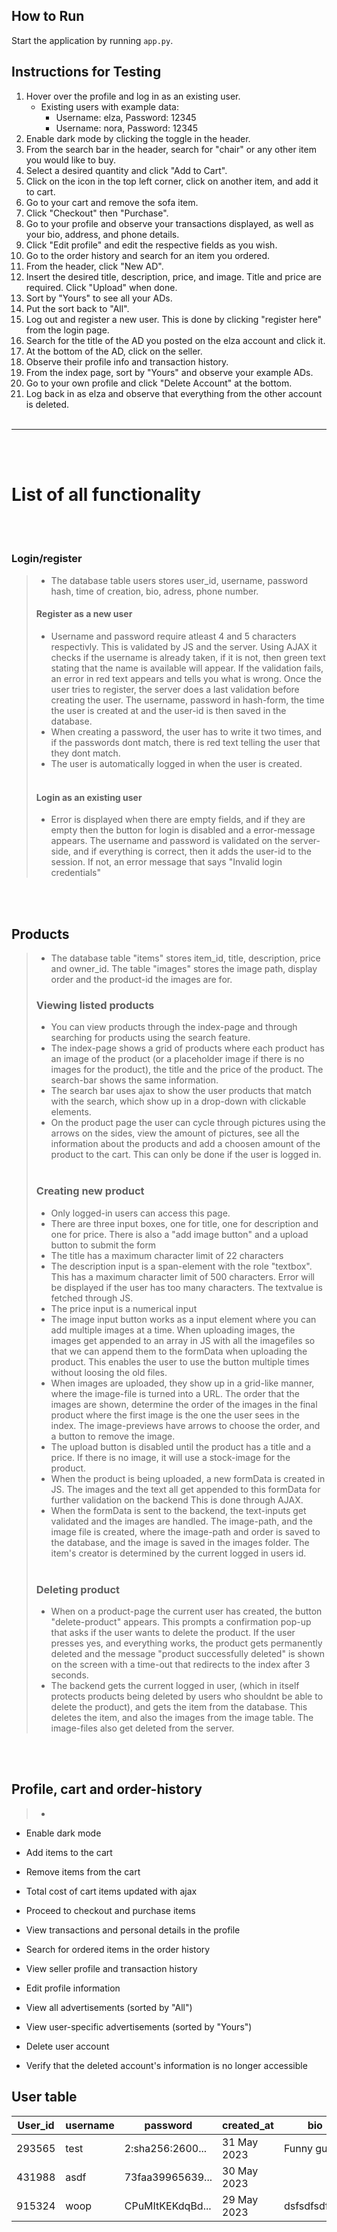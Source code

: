 ## How to Run
Start the application by running `app.py`.

## Instructions for Testing
1. Hover over the profile and log in as an existing user.
   - Existing users with example data:
     - Username: elza, Password: 12345
     - Username: nora, Password: 12345
2. Enable dark mode by clicking the toggle in the header.
3. From the search bar in the header, search for "chair" or any other item you would like to buy.
4. Select a desired quantity and click "Add to Cart".
5. Click on the icon in the top left corner, click on another item, and add it to cart.
6. Go to your cart and remove the sofa item.
7. Click "Checkout" then "Purchase".
8. Go to your profile and observe your transactions displayed, as well as your bio, address, and phone details.
9. Click "Edit profile" and edit the respective fields as you wish.
10. Go to the order history and search for an item you ordered.
11. From the header, click "New AD".
12. Insert the desired title, description, price, and image. Title and price are required. Click "Upload" when done.
13. Sort by "Yours" to see all your ADs.
14. Put the sort back to "All".
15. Log out and register a new user. This is done by clicking "register here" from the login page.
16. Search for the title of the AD you posted on the elza account and click it.
17. At the bottom of the AD, click on the seller.
18. Observe their profile info and transaction history.
19. From the index page, sort by "Yours" and observe your example ADs.
20. Go to your own profile and click "Delete Account" at the bottom.
21. Log back in as elza and observe that everything from the other account is deleted.
<br/><br/>

------
<br/><br/>
# List of all functionality
<br/><br/>

### Login/register
>- The database table users stores user_id, username, password hash, time of creation, bio, adress, phone number.
>
> #### Register as a new user
> - Username and password require atleast 4 and 5 characters respectivly. This is validated by JS and the server. Using AJAX it checks if the username is already taken, if it is not, then green text stating that the name is available will appear. If the validation fails, an error in red text appears and tells you what is wrong. Once the user tries to register, the server does a last validation before creating the user. The username, password in hash-form, the time the user is created at and the user-id is then saved in the database. 
> - When creating a password, the user has to write it two times, and if the passwords dont match, there is red text telling the user that they dont match. 
> - The user is automatically logged in when the user is created.
> <br/><br/>
>
> #### Login as an existing user
> - Error is displayed when there are empty fields, and if they are empty then the button for login is disabled and a error-message appears. The username and password is validated on the server-side, and if everything is correct, then it adds the user-id to the session. If not, an error message that says "Invalid login credentials"

<br/><br/>

## Products
>- The database table "items" stores item_id, title, description, price and owner_id. The table "images" stores the image path, display order and the product-id the images are for.
>
>### Viewing listed products
>- You can view products through the index-page and through searching for products using the search feature.
>- The index-page shows a grid of products where each product has an image of the product (or a placeholder image if there is no images for the product), the title and the price of the product. The search-bar shows the same information. 
>- The search bar uses ajax to show the user products that match with the search, which show up in a drop-down with clickable elements.
>- On the product page the user can cycle through pictures using the arrows on the sides, view the amount of pictures, see all the information about the products and add a choosen amount of the product to the cart. This can only be done if the user is logged in.
><br/><br/>
>
>### Creating new product
>- Only logged-in users can access this page.
>- There are three input boxes, one for title, one for description and one for price. There is also a "add image button" and a upload button to submit the form
>- The title has a maximum character limit of 22 characters
>- The description input is a span-element with the role "textbox". This has a maximum character limit of 500 characters. Error will be displayed if the user has too many characters. The textvalue is fetched through JS.
>- The price input is a numerical input
>- The image input button works as a input element where you can add multiple images at a time. When uploading images, the images get appended to an array in JS with all the imagefiles so that we can append them to the formData when uploading the product. This enables the user to use the button multiple times without loosing the old files.
>- When images are uploaded, they show up in a grid-like manner, where the image-file is turned into a URL. The order that the images are shown, determine the order of the images in the final product where the first image is the one the user sees in the index. The image-previews have arrows to choose the order, and a button to remove the image.
>- The upload button is disabled until the product has a title and a price. If there is no image, it will use a stock-image for the product. 
>- When the product is being uploaded, a new formData is created in JS. The images and the text all get appended to this formData for further validation on the backend This is done through AJAX.
>- When the formData is sent to the backend, the text-inputs get validated and the images are handled. The image-path, and the image file is created, where the image-path and order is saved to the database, and the image is saved in the images folder. The item's creator is determined by the current logged in users id. 
><br/><br/>
>
>### Deleting product
>- When on a product-page the current user has created, the button "delete-product" appears. This prompts a confirmation pop-up that asks if the user wants to delete the product. If the user presses yes, and everything works, the product gets permanently deleted and the message "product successfully deleted" is shown on the screen with a time-out that redirects to the index after 3 seconds.
>- The backend gets the current logged in user, (which in itself protects products being deleted by users who shouldnt be able to delete the product), and gets the item from the database. This deletes the item, and also the images from the image table. The image-files also get deleted from the server.

<br/><br/>

## Profile, cart and order-history
>- 



- Enable dark mode

- Add items to the cart
- Remove items from the cart
- Total cost of cart items updated with ajax
- Proceed to checkout and purchase items
- View transactions and personal details in the profile
- Search for ordered items in the order history

- View seller profile and transaction history
- Edit profile information

- View all advertisements (sorted by "All")
- View user-specific advertisements (sorted by "Yours")

- Delete user account
- Verify that the deleted account's information is no longer accessible


## User table
| User_id | username | password         | created_at  | bio           | adress       | phone      |
|---------|----------|------------------|-------------|---------------|--------------|------------|
| 293565  | test     | 2:sha256:2600... | 31 May 2023 | Funny guy     |              | 90957421   |
| 431988  | asdf     | 73faa39965639... | 30 May 2023 |               | Stavanger 29 |            |
| 915324  | woop     | CPuMItKEKdqBd... | 29 May 2023 | dsfsdfsdfsfsf | Hell         | 666 66 666 |
